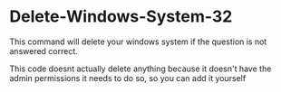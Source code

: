 # Delete-Windows-System-32
This command will delete your windows system if the question is not answered correct.

This code doesnt actually delete anything because it doesn't have the admin permissions it needs to do so, so you can add it yourself


